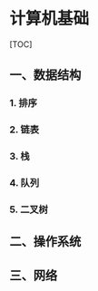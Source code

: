 # 计算机基础

[TOC]

## 一、数据结构

### 1. 排序



### 2. 链表

### 3. 栈

### 4. 队列

### 5. 二叉树



## 二、操作系统





## 三、网络